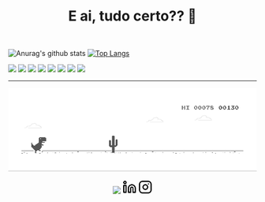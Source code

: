 <h1 align='center'>E ai, tudo certo?? 👋</h1>
<br>

![Anurag's github stats](https://github-readme-stats.vercel.app/api?username=AndersonGuimaraesx&show_icons=true&theme=graywhite&count_private=true)
[![Top Langs](https://github-readme-stats.vercel.app/api/top-langs/?username=AndersonGuimaraesx&layout=compact)](https://github.com/AndersonGuimaraesx/github-readme-stats)

<p align="left">
  <!-- prompt   -->
  <img src="https://media2.giphy.com/media/lr1QZ7prMwwkqSSVLa/giphy.gif?cid=ecf05e47435079adac9a9aa8a15700bc9f4b8a1f8618b59b&rid=giphy.gif" width="50">
  <!-- vscode -->
  <img src="https://media2.giphy.com/media/IdyAQJVN2kVPNUrojM/giphy.gif?cid=ecf05e4774f8b1f80c6896cb218bda8914882688cd8e9ebc&rid=giphy.gif" width="45">
   <!-- js -->
  <img src="https://media1.giphy.com/media/ln7z2eWriiQAllfVcn/giphy.gif" width="45">
  <!-- node -->
  <img src="https://media3.giphy.com/media/kdFc8fubgS31b8DsVu/giphy.gif?cid=ecf05e479b49157965242915a5e3d7b3a02ad5ea7688138a&rid=giphy.gif" width="45">
  <!-- angular -->
  <img src="https://media1.giphy.com/media/XEDIHHp3i8bVoEdxd7/giphy.gif" width="45">
  <!-- react -->
  <img src="https://media2.giphy.com/media/eNAsjO55tPbgaor7ma/giphy.gif?cid=ecf05e4734c838d077cc15884d49f423af7103f0d2fe8b59&rid=giphy.gif" width="45">
  <!-- github -->
  <img src="https://media2.giphy.com/media/KzJkzjggfGN5Py6nkT/giphy.gif?cid=ecf05e47e072e3e0aca14d8a293fc35b20d44a3e7143cae0&rid=giphy.gif" width="45">
  <!-- git -->
  <img src="https://media0.giphy.com/media/kH1DBkPNyZPOk0BxrM/giphy.gif?cid=ecf05e477a44049e28a30710d2dd33d527d329918f30c6a2&rid=giphy.gif" width="50">
</p>

---

![image](https://github.com/AndersonGuimaraesx/AndersonGuimaraesx/blob/master/dino.gif)

<p align='center'>
  <a target="_blank"><img height="28" src="https://visitor-badge.laobi.icu/badge?page_id=AndersonGuimaraesx.AndersonGuimaraesx"></i></a>
  <a href="https://www.linkedin.com/in/andersonguimaraess/" target="_blank" title="LinkedIn"><img height="28" src="https://raw.githubusercontent.com/feathericons/feather/master/icons/linkedin.svg"></a>
  <a href="https://www.instagram.com/andersonguimaraess_/" target="_blank" title="Instagram"><img height="28" src="https://raw.githubusercontent.com/feathericons/feather/master/icons/instagram.svg"></i></a>
</p>

<!-- <p align="right">
  <a><img src="https://visitor-badge.laobi.icu/badge?page_id=AndersonGuimaraesx.AndersonGuimaraesx" /></a>
</p> -->


